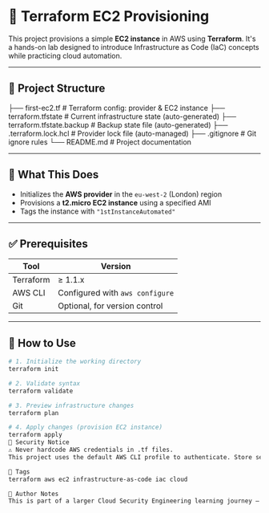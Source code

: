 # 🚀 Terraform EC2 Provisioning

This project provisions a simple **EC2 instance** in AWS using **Terraform**. It's a hands-on lab designed to introduce Infrastructure as Code (IaC) concepts while practicing cloud automation.

---

## 📂 Project Structure

├── first-ec2.tf # Terraform config: provider & EC2 instance
├── terraform.tfstate # Current infrastructure state (auto-generated)
├── terraform.tfstate.backup # Backup state file (auto-generated)
├── .terraform.lock.hcl # Provider lock file (auto-managed)
├── .gitignore # Git ignore rules
└── README.md # Project documentation

---

## 🔧 What This Does

- Initializes the **AWS provider** in the `eu-west-2` (London) region
- Provisions a **t2.micro EC2 instance** using a specified AMI
- Tags the instance with `"1stInstanceAutomated"`

---

## ✅ Prerequisites

| Tool        | Version   |
|-------------|-----------|
| Terraform   | ≥ 1.1.x   |
| AWS CLI     | Configured with `aws configure` |
| Git         | Optional, for version control |

---

## 🧪 How to Use

```bash
# 1. Initialize the working directory
terraform init

# 2. Validate syntax
terraform validate

# 3. Preview infrastructure changes
terraform plan

# 4. Apply changes (provision EC2 instance)
terraform apply
🔐 Security Notice
⚠️ Never hardcode AWS credentials in .tf files.
This project uses the default AWS CLI profile to authenticate. Store secrets securely using environment variables or credential managers.

📌 Tags
terraform aws ec2 infrastructure-as-code iac cloud

🧠 Author Notes
This is part of a larger Cloud Security Engineering learning journey — more modules coming soon!